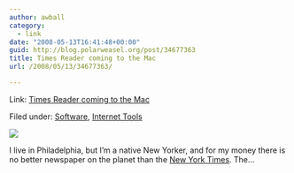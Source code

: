 ```yaml
---
author: awball
category:
  - link
date: "2008-05-13T16:41:48+00:00"
guid: http://blog.polarweasel.org/post/34677363
title: Times Reader coming to the Mac
url: /2008/05/13/34677363/

---
```

Link: [Times Reader coming to the Mac](http://feeds.tuaw.com/~r/weblogsinc/tuaw/~3/289364831/)

Filed under: [Software](http://www.tuaw.com/category/software/), [Internet Tools](http://www.tuaw.com/category/internet-tools/)

![](http://www.blogsmithmedia.com/www.tuaw.com/media/2008/05/nytimesreadersbm5122008.jpg)

I live in Philadelphia, but I’m a native New Yorker, and for my money there is no better newspaper on the planet than the [New York Times](http://www.nytimes.com/). The…
